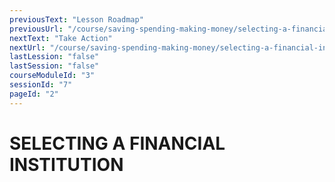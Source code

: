 ```yaml
---
previousText: "Lesson Roadmap"
previousUrl: "/course/saving-spending-making-money/selecting-a-financial-institution/roadmap"
nextText: "Take Action"
nextUrl: "/course/saving-spending-making-money/selecting-a-financial-institution/activities"
lastLession: "false"
lastSession: "false"
courseModuleId: "3"
sessionId: "7"
pageId: "2"
---
```



# SELECTING A FINANCIAL INSTITUTION
<sparkle-youtube src="https://www.youtube.com/embed/3rmMDDMaJg"></sparkle-youtube>

